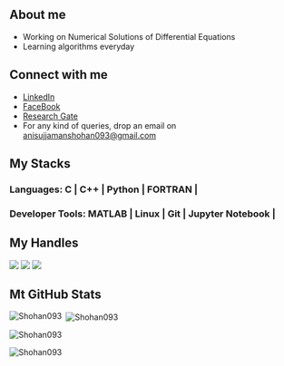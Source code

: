 ## About me
- Working on Numerical Solutions of Differential Equations
- Learning algorithms everyday

## Connect with me
- [LinkedIn](https://www.linkedin.com/in/anisujjaman-shohan/)
- [FaceBook](https://www.facebook.com/anisujjaman.shohan)
- [Research Gate](https://www.researchgate.net/profile/Md-Anisujjaman)
- For any kind of queries, drop an email on anisujjamanshohan093@gmail.com


## My Stacks
### Languages: C | C++ | Python | FORTRAN |
### Developer Tools: MATLAB | Linux | Git | Jupyter Notebook |

## My Handles
[<img src="https://img.shields.io/badge/Anisujjaman Shohan-151515?style=for-the-badge&logo=linkedin&logoColor=white">](https://www.linkedin.com/in/anisujjaman-shohan/)
[<img src="https://img.shields.io/badge/Shohan093-151515?style=for-the-badge&logo=SVG&logoColor=79740e">](https://profile-summary-for-github.com/user/Shohan093) 
[<img src="https://img.shields.io/badge/Shohan06-151515?style=for-the-badge&logo=SVG&logoColor=79740e">](https://codeforces.com/profile/Shohan06) 

## Mt GitHub Stats
<p><img align="left" src="https://github-readme-stats.vercel.app/api/top-langs?username=Shohan093&show_icons=true&locale=en&layout=compact" alt="Shohan093" /></p>

<p>&nbsp;<img align="center" src="https://github-readme-stats.vercel.app/api?username=Shohan093&show_icons=true&locale=en" alt="Shohan093" /></p>

<p><img align="center" src="https://github-readme-streak-stats.herokuapp.com/?user=Shohan093&" alt="Shohan093" /></p>

<p align="left"> <img src="https://komarev.com/ghpvc/?username=Shohan093&label=Profile%20views&color=0e75b6&style=flat" alt="Shohan093" /> </p>

